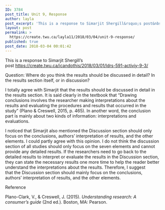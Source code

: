 ```yaml
---
ID: 3784
post_title: Unit 9, Response
author: layla
post_excerpt: 'This is a response to Simarjit Shergill&rsquo;s post&nbsp;https://create.twu.ca/icandothis/2018/03/01/ldrs-591-activiy-9-3/ Question:&nbsp;Where do you think the results should be discussed in detail? In the results section itself, or in discussion? I totally agree with Simarjit that&nbsp;the results should be discussed in detail in the results section. It is said clearly in the textbook that &ldquo;Drawing conclusions involves the &hellip; <p><a href="https://create.twu.ca/layla11/2018/03/04/unit-9-response/">Continue reading<span> "Unit 9, Response"</span></a></p>'
layout: post
permalink: >
  https://create.twu.ca/layla11/2018/03/04/unit-9-response/
published: true
post_date: 2018-03-04 00:01:42
---
```

<p>This is a response to Simarjit Shergill&#8217;s post <a href="https://create.twu.ca/icandothis/2018/03/01/ldrs-591-activiy-9-3/">https://create.twu.ca/icandothis/2018/03/01/ldrs-591-activiy-9-3/</a></p>
<p>Question: Where do you think the results should be discussed in detail? In the results section itself, or in discussion?</p>
<p>I totally agree with Simarjit that the results should be discussed in detail in the results section. It is said clearly in the textbook that &#8220;Drawing conclusions involves the researcher making interpretations about the results and evaluating the procedures and results that occurred in the study&#8221; (Plano &amp; Creswell, 2015, p. 465). In another word, the conclusion part is mainly about two kinds of information: interpretations and evaluations.</p>
<p>I noticed that Simarjit also mentioned the Discussion section should only focus on the conclusions, authors’ interpretation of results, and the other elements. I could partly agree with this opinion. I do not think the discussion section of all studies should only focus on the seven elements and cannot provide any detailed results. If the researchers need to go back to the detailed results to interpret or evaluate the results in the Discussion section, they can state the necessary results one more time to help the reader better understand the interpretations about the results. Therefore, I suggest that the Discussion section should mainly focus on the conclusions, authors’ interpretation of results, and the other elements.</p>
<p>Reference</p>
<p>Plano-Clark, V., &amp; Creswell, J. (2015). <em>Understanding research: A consumer’s guide</em> (2nd ed.). Boston, MA: Pearson.</p>